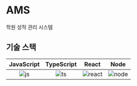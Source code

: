 # AMS
 학원 성적 관리 시스템
## 기술 스택

| JavaScript | TypeScript |  React   |  Node   |
| :--------: | :--------: | :------: | :-----: |
|   ![js]    |   ![ts]    | ![react] | ![node] |
[js]: /images/stack/javascript.svg
[ts]: /images/stack/typescript.svg
[react]: /images/stack/react.svg
[node]: /images/stack/node.svg
